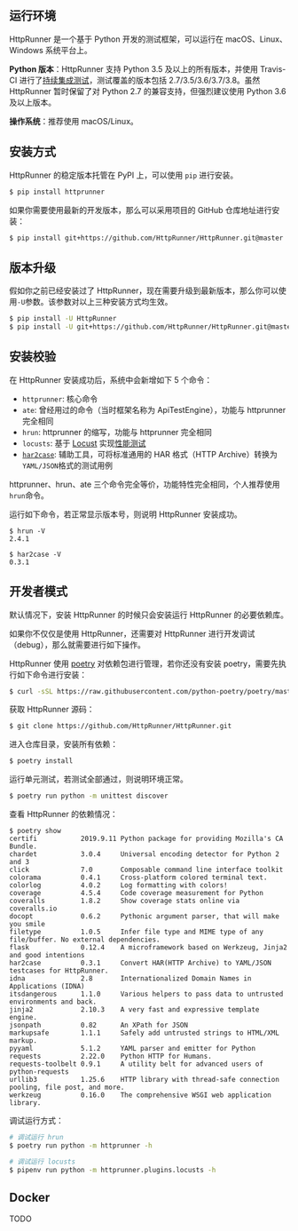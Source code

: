 ## 运行环境

HttpRunner 是一个基于 Python 开发的测试框架，可以运行在 macOS、Linux、Windows 系统平台上。

**Python 版本**：HttpRunner 支持 Python 3.5 及以上的所有版本，并使用 Travis-CI 进行了[持续集成测试][travis-ci]，测试覆盖的版本包括 2.7/3.5/3.6/3.7/3.8。虽然 HttpRunner 暂时保留了对 Python 2.7 的兼容支持，但强烈建议使用 Python 3.6 及以上版本。

**操作系统**：推荐使用 macOS/Linux。

## 安装方式

HttpRunner 的稳定版本托管在 PyPI 上，可以使用 `pip` 进行安装。

```bash
$ pip install httprunner
```

如果你需要使用最新的开发版本，那么可以采用项目的 GitHub 仓库地址进行安装：

```bash
$ pip install git+https://github.com/HttpRunner/HttpRunner.git@master
```

## 版本升级

假如你之前已经安装过了 HttpRunner，现在需要升级到最新版本，那么你可以使用`-U`参数。该参数对以上三种安装方式均生效。

```bash
$ pip install -U HttpRunner
$ pip install -U git+https://github.com/HttpRunner/HttpRunner.git@master
```

## 安装校验

在 HttpRunner 安装成功后，系统中会新增如下 5 个命令：

- `httprunner`: 核心命令
- `ate`: 曾经用过的命令（当时框架名称为 ApiTestEngine），功能与 httprunner 完全相同
- `hrun`: httprunner 的缩写，功能与 httprunner 完全相同
- `locusts`: 基于 [Locust][Locust] 实现[性能测试](run-tests/load-test.md)
- [`har2case`][har2case]: 辅助工具，可将标准通用的 HAR 格式（HTTP Archive）转换为`YAML/JSON`格式的测试用例

httprunner、hrun、ate 三个命令完全等价，功能特性完全相同，个人推荐使用`hrun`命令。

运行如下命令，若正常显示版本号，则说明 HttpRunner 安装成功。

```text
$ hrun -V
2.4.1

$ har2case -V
0.3.1
```

## 开发者模式

默认情况下，安装 HttpRunner 的时候只会安装运行 HttpRunner 的必要依赖库。

如果你不仅仅是使用 HttpRunner，还需要对 HttpRunner 进行开发调试（debug），那么就需要进行如下操作。

HttpRunner 使用 [poetry][poetry] 对依赖包进行管理，若你还没有安装 poetry，需要先执行如下命令进行安装：

```bash
$ curl -sSL https://raw.githubusercontent.com/python-poetry/poetry/master/get-poetry.py | python
```

获取 HttpRunner 源码：

```bash
$ git clone https://github.com/HttpRunner/HttpRunner.git
```

进入仓库目录，安装所有依赖：

```bash
$ poetry install
```

运行单元测试，若测试全部通过，则说明环境正常。

```bash
$ poetry run python -m unittest discover
```

查看 HttpRunner 的依赖情况：

```text
$ poetry show
certifi           2019.9.11 Python package for providing Mozilla's CA Bundle.
chardet           3.0.4     Universal encoding detector for Python 2 and 3
click             7.0       Composable command line interface toolkit
colorama          0.4.1     Cross-platform colored terminal text.
colorlog          4.0.2     Log formatting with colors!
coverage          4.5.4     Code coverage measurement for Python
coveralls         1.8.2     Show coverage stats online via coveralls.io
docopt            0.6.2     Pythonic argument parser, that will make you smile
filetype          1.0.5     Infer file type and MIME type of any file/buffer. No external dependencies.
flask             0.12.4    A microframework based on Werkzeug, Jinja2 and good intentions
har2case          0.3.1     Convert HAR(HTTP Archive) to YAML/JSON testcases for HttpRunner.
idna              2.8       Internationalized Domain Names in Applications (IDNA)
itsdangerous      1.1.0     Various helpers to pass data to untrusted environments and back.
jinja2            2.10.3    A very fast and expressive template engine.
jsonpath          0.82      An XPath for JSON
markupsafe        1.1.1     Safely add untrusted strings to HTML/XML markup.
pyyaml            5.1.2     YAML parser and emitter for Python
requests          2.22.0    Python HTTP for Humans.
requests-toolbelt 0.9.1     A utility belt for advanced users of python-requests
urllib3           1.25.6    HTTP library with thread-safe connection pooling, file post, and more.
werkzeug          0.16.0    The comprehensive WSGI web application library.
```

调试运行方式：

```bash
# 调试运行 hrun
$ poetry run python -m httprunner -h

# 调试运行 locusts
$ pipenv run python -m httprunner.plugins.locusts -h
```

## Docker

TODO

[travis-ci]: https://travis-ci.org/HttpRunner/HttpRunner
[Locust]: http://locust.io/
[har2case]: https://github.com/HttpRunner/har2case
[poetry]: https://github.com/sdispater/poetry